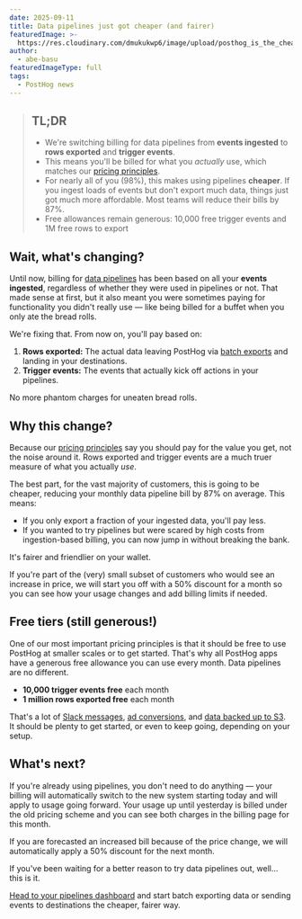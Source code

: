```yaml
---
date: 2025-09-11
title: Data pipelines just got cheaper (and fairer)
featuredImage: >-
  https://res.cloudinary.com/dmukukwp6/image/upload/posthog_is_the_cheapest_e77c4ea4a5.jpg
author:
  - abe-basu
featuredImageType: full
tags:
  - PostHog news
---
```


> ## TL;DR
>
> - We're switching billing for data pipelines from **events ingested** to **rows exported** and **trigger events**.
> - This means you'll be billed for what you *actually* use, which matches our [pricing principles](/handbook/engineering/feature-pricing).
> - For nearly all of you (98%), this makes using pipelines **cheaper**. If you ingest loads of events but don't export much data, things just got much more affordable. Most teams will reduce their bills by 87%.
> - Free allowances remain generous: 10,000 free trigger events and 1M free rows to export

## Wait, what's changing?

Until now, billing for [data pipelines](/docs/cdp) has been based on all your **events ingested**, regardless of whether they were used in pipelines or not. That made sense at first, but it also meant you were sometimes paying for functionality you didn't really use — like being billed for a buffet when you only ate the bread rolls.

We're fixing that. From now on, you'll pay based on:

1. **Rows exported:** The actual data leaving PostHog via [batch exports](/docs/cdp/batch-exports) and landing in your destinations.  
2. **Trigger events:** The events that actually kick off actions in your pipelines.

No more phantom charges for uneaten bread rolls.

## Why this change?

Because our [pricing principles](/handbook/engineering/feature-pricing) say you should pay for the value you get, not the noise around it. Rows exported and trigger events are a much truer measure of what you actually *use*.  

The best part, for the vast majority of customers, this is going to be cheaper, reducing your monthly data pipeline bill by 87% on average. This means:

- If you only export a fraction of your ingested data, you'll pay less.  
- If you wanted to try pipelines but were scared by high costs from ingestion-based billing, you can now jump in without breaking the bank.  

It's fairer and friendlier on your wallet.

If you're part of the (very) small subset of customers who would see an increase in price, we will start you off with a 50% discount for a month so you can see how your usage changes and add billing limits if needed.

## Free tiers (still generous!)

One of our most important pricing principles is that it should be free to use PostHog at smaller scales or to get started. That's why all PostHog apps have a generous free allowance you can use every month. Data pipelines are no different. 

- **10,000 trigger events free** each month  
- **1 million rows exported free** each month  

That's a lot of [Slack messages](/docs/cdp/destinations/slack), [ad conversions](/docs/cdp/destinations/linkedin-ads), and [data backed up to S3](/docs/cdp/batch-exports/s3). It should be plenty to get started, or even to keep going, depending on your setup.

## What's next?

If you're already using pipelines, you don't need to do anything — your billing will automatically switch to the new system starting today and will apply to usage going forward. Your usage up until yesterday is billed under the old pricing scheme and you can see both charges in the billing page for this month. 

If you are forecasted an increased bill because of the price change, we will  automatically apply a 50% discount for the next month.

If you've been waiting for a better reason to try data pipelines out, well… this is it.  

[Head to your pipelines dashboard](https://us.posthog.com/pipeline/destinations) and start batch exporting data or sending events to destinations the cheaper, fairer way.